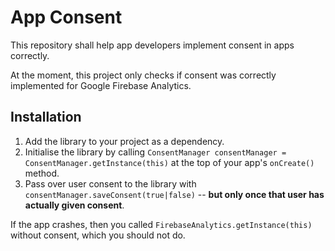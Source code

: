 # App Consent

This repository shall help app developers implement consent in apps correctly.

At the moment, this project only checks if consent was correctly implemented for Google Firebase Analytics.

## Installation

1. Add the library to your project as a dependency.
2. Initialise the library by calling `ConsentManager consentManager = ConsentManager.getInstance(this)` at the top of your app's `onCreate()` method.
3. Pass over user consent to the library with `consentManager.saveConsent(true|false)` -- **but only once that user has actually given consent**.

If the app crashes, then you called `FirebaseAnalytics.getInstance(this)` without consent, which you should not do.